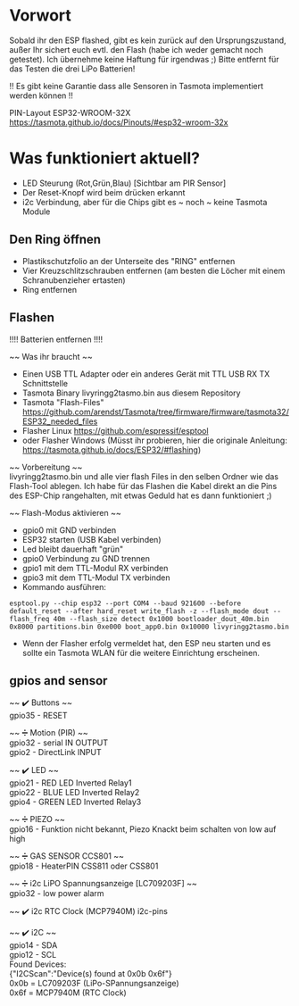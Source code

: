 # Vorwort
Sobald ihr den ESP flashed, gibt es kein zurück auf den Ursprungszustand, außer Ihr sichert euch evtl. den Flash (habe ich weder gemacht noch getestet).
Ich übernehme keine Haftung für irgendwas ;)
Bitte entfernt für das Testen die drei LiPo Batterien!

!! Es gibt keine Garantie dass alle Sensoren in Tasmota implementiert werden können !! 

PIN-Layout ESP32-WROOM-32X
https://tasmota.github.io/docs/Pinouts/#esp32-wroom-32x


# Was funktioniert aktuell?
- LED Steurung (Rot,Grün,Blau) [Sichtbar am PIR Sensor] 
- Der Reset-Knopf wird beim drücken erkannt
- i2c Verbindung, aber für die Chips gibt es ~ noch ~ keine Tasmota Module


## Den Ring öffnen
- Plastikschutzfolio an der Unterseite des "RING" entfernen
- Vier Kreuzschlitzschrauben entfernen (am besten die Löcher mit einem Schranubenzieher ertasten)
- Ring entfernen


## Flashen
!!!! Batterien entfernen !!!!

~~ Was ihr braucht ~~
- Einen USB TTL Adapter oder ein anderes Gerät mit TTL USB RX TX Schnittstelle
- Tasmota Binary livyringg2tasmo.bin aus diesem Repository
- Tasmota "Flash-Files" https://github.com/arendst/Tasmota/tree/firmware/firmware/tasmota32/ESP32_needed_files
- Flasher Linux https://github.com/espressif/esptool 
- oder Flasher Windows (Müsst ihr probieren, hier die originale Anleitung: https://tasmota.github.io/docs/ESP32/#flashing)

~~ Vorbereitung ~~  
livyringg2tasmo.bin und alle vier flash Files in den selben Ordner wie das Flash-Tool ablegen.
Ich habe für das Flashen die Kabel direkt an die Pins des ESP-Chip rangehalten, mit etwas Geduld hat es dann funktioniert ;)

~~ Flash-Modus aktivieren ~~
- gpio0 mit GND verbinden
- ESP32 starten (USB Kabel verbinden)
- Led bleibt dauerhaft "grün"
- gpio0 Verbindung zu GND trennen
- gpio1 mit dem TTL-Modul RX verbinden
- gpio3 mit dem TTL-Modul TX verbinden
- Kommando ausführen: 
```
esptool.py --chip esp32 --port COM4 --baud 921600 --before default_reset --after hard_reset write_flash -z --flash_mode dout --flash_freq 40m --flash_size detect 0x1000 bootloader_dout_40m.bin 0x8000 partitions.bin 0xe000 boot_app0.bin 0x10000 livyringg2tasmo.bin
```
- Wenn der Flasher erfolg vermeldet hat, den ESP neu starten und es sollte ein Tasmota WLAN für die weitere Einrichtung erscheinen.


## gpios and sensor

~~ :heavy_check_mark: Buttons ~~  
gpio35  -  RESET  
 
~~ :heavy_division_sign: Motion (PIR) ~~   
gpio32  -  serial IN       OUTPUT  
gpio2   -  DirectLink      INPUT  

~~ :heavy_check_mark: LED ~~   
gpio21  -  RED LED Inverted     	Relay1  
gpio22  -  BLUE LED Inverted 	    Relay2  
gpio4   -  GREEN LED Inverted	    Relay3  

~~ :heavy_division_sign: PIEZO ~~   
gpio16  -  Funktion nicht bekannt, Piezo Knackt beim schalten von low auf high  

~~ :heavy_division_sign: GAS SENSOR CCS801 ~~  
gpio18  -  HeaterPIN CSS811 oder CSS801   

~~ :heavy_division_sign: i2c LiPO Spannungsanzeige [LC709203F] ~~  
gpio32  -  low power alarm  

~~ :heavy_check_mark: i2c RTC Clock (MCP7940M) 
i2c-pins

~~ :heavy_check_mark: i2C ~~  
gpio14 - SDA   
gpio12 - SCL  
Found Devices:  
{"I2CScan":"Device(s) found at 0x0b 0x6f"}  
0x0b = LC709203F (LiPo-SPannungsanzeige)  
0x6f = MCP7940M (RTC Clock)
